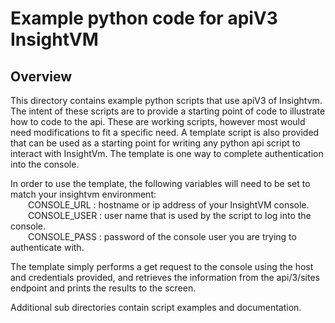 # Example python code for apiV3 InsightVM

## Overview
This directory contains example python scripts that use apiV3 of Insightvm.  The intent of these scripts are to provide a starting point of code to illustrate how to code to the api.
These are working scripts, however most would need modifications to fit a specific need.
A template script is also provided that can be used as a starting point for writing any python api script to interact with InsightVm.  The template is one way to complete authentication into the console.

In order to use the template, the following variables will need to be set to match your insightvm environment:  
&emsp;&emsp;CONSOLE_URL : hostname or ip address of your InsightVM console.  
&emsp;&emsp;CONSOLE_USER : user name that is used by the script to log into the console.   
&emsp;&emsp;CONSOLE_PASS : password of the console user you are trying to authenticate with.

The template simply performs a get request to the console using the host and credentials provided, and retrieves the information from the api/3/sites endpoint and prints the results to the screen.


Additional sub directories contain script examples and documentation.
